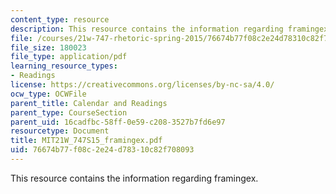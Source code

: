 ```yaml
---
content_type: resource
description: This resource contains the information regarding framingex.
file: /courses/21w-747-rhetoric-spring-2015/76674b77f08c2e24d78310c82f708093_MIT21W_747S15_framingex.pdf
file_size: 180023
file_type: application/pdf
learning_resource_types:
- Readings
license: https://creativecommons.org/licenses/by-nc-sa/4.0/
ocw_type: OCWFile
parent_title: Calendar and Readings
parent_type: CourseSection
parent_uid: 16cadfbc-58ff-0e59-c208-3527b7fd6e97
resourcetype: Document
title: MIT21W_747S15_framingex.pdf
uid: 76674b77-f08c-2e24-d783-10c82f708093
---
```

This resource contains the information regarding framingex.
